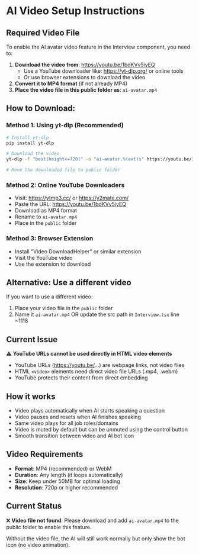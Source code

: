 # AI Video Setup Instructions

## Required Video File
To enable the AI avatar video feature in the Interview component, you need to:

1. **Download the video from**: https://youtu.be/1bdKVv5iyEQ
   - Use a YouTube downloader like: https://yt-dlp.org/ or online tools
   - Or use browser extensions to download the video
2. **Convert it to MP4 format** (if not already MP4)
3. **Place the video file in this public folder as**: `ai-avatar.mp4`

## How to Download:

### Method 1: Using yt-dlp (Recommended)
```bash
# Install yt-dlp
pip install yt-dlp

# Download the video
yt-dlp -f "best[height<=720]" -o "ai-avatar.%(ext)s" https://youtu.be/1bdKVv5iyEQ

# Move the downloaded file to public folder
```

### Method 2: Online YouTube Downloaders
- Visit: https://ytmp3.cc/ or https://y2mate.com/
- Paste the URL: https://youtu.be/1bdKVv5iyEQ
- Download as MP4 format
- Rename to `ai-avatar.mp4`
- Place in the `public` folder

### Method 3: Browser Extension
- Install "Video DownloadHelper" or similar extension
- Visit the YouTube video
- Use the extension to download

## Alternative: Use a different video
If you want to use a different video:
1. Place your video file in the `public` folder
2. Name it `ai-avatar.mp4` OR update the src path in `Interview.tsx` line ~1118

## Current Issue
⚠️ **YouTube URLs cannot be used directly in HTML video elements**
- YouTube URLs (https://youtu.be/...) are webpage links, not video files
- HTML `<video>` elements need direct video file URLs (.mp4, .webm)
- YouTube protects their content from direct embedding

## How it works
- Video plays automatically when AI starts speaking a question
- Video pauses and resets when AI finishes speaking
- Same video plays for all job roles/domains
- Video is muted by default but can be unmuted using the control button
- Smooth transition between video and AI bot icon

## Video Requirements
- **Format**: MP4 (recommended) or WebM
- **Duration**: Any length (it loops automatically)
- **Size**: Keep under 50MB for optimal loading
- **Resolution**: 720p or higher recommended

## Current Status
❌ **Video file not found**: Please download and add `ai-avatar.mp4` to the public folder to enable this feature.

Without the video file, the AI will still work normally but only show the bot icon (no video animation).
